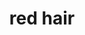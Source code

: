 ---
layout: people&body
title: red hair
emoji: red_hair
permalink: 🦰.html
image: assets/img/3moji/red_hair.png
---